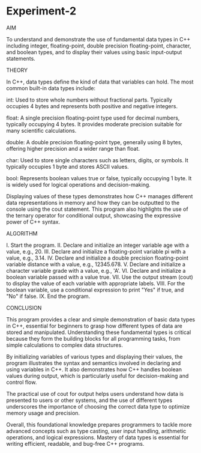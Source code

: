 # Experiment-2
AIM

To understand and demonstrate the use of fundamental data types in C++ including integer, floating-point, double precision floating-point, character, and boolean types, and to display their values using basic input-output statements.

THEORY

In C++, data types define the kind of data that variables can hold. The most common built-in data types include:

int: Used to store whole numbers without fractional parts. Typically occupies 4 bytes and represents both positive and negative integers.

float: A single precision floating-point type used for decimal numbers, typically occupying 4 bytes. It provides moderate precision suitable for many scientific calculations.

double: A double precision floating-point type, generally using 8 bytes, offering higher precision and a wider range than float.

char: Used to store single characters such as letters, digits, or symbols. It typically occupies 1 byte and stores ASCII values.

bool: Represents boolean values true or false, typically occupying 1 byte. It is widely used for logical operations and decision-making.

Displaying values of these types demonstrates how C++ manages different data representations in memory and how they can be outputted to the console using the cout statement. This program also highlights the use of the ternary operator for conditional output, showcasing the expressive power of C++ syntax.

ALGORITHM

I. Start the program. II. Declare and initialize an integer variable age with a value, e.g., 20. III. Declare and initialize a floating-point variable pi with a value, e.g., 3.14. IV. Declare and initialize a double precision floating-point variable distance with a value, e.g., 12345.678. V. Declare and initialize a character variable grade with a value, e.g., 'A'. VI. Declare and initialize a boolean variable passed with a value true. VII. Use the output stream (cout) to display the value of each variable with appropriate labels. VIII. For the boolean variable, use a conditional expression to print "Yes" if true, and "No" if false. IX. End the program.

CONCLUSION

This program provides a clear and simple demonstration of basic data types in C++, essential for beginners to grasp how different types of data are stored and manipulated. Understanding these fundamental types is critical because they form the building blocks for all programming tasks, from simple calculations to complex data structures.

By initializing variables of various types and displaying their values, the program illustrates the syntax and semantics involved in declaring and using variables in C++. It also demonstrates how C++ handles boolean values during output, which is particularly useful for decision-making and control flow.

The practical use of cout for output helps users understand how data is presented to users or other systems, and the use of different types underscores the importance of choosing the correct data type to optimize memory usage and precision.

Overall, this foundational knowledge prepares programmers to tackle more advanced concepts such as type casting, user input handling, arithmetic operations, and logical expressions. Mastery of data types is essential for writing efficient, readable, and bug-free C++ programs.
